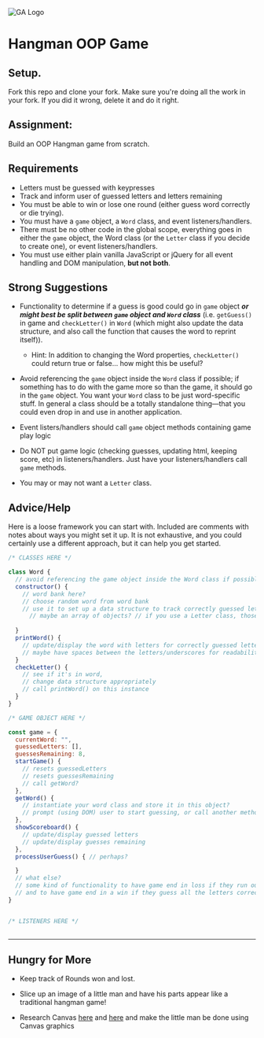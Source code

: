 ![GA Logo](https://ga-dash.s3.amazonaws.com/production/assets/logo-9f88ae6c9c3871690e33280fcf557f33.png)

# Hangman OOP Game

## Setup.

Fork this repo and clone your fork. Make sure you're doing all the work in your fork. If you did it wrong, delete it and do it right.

## Assignment:

Build an OOP Hangman game from scratch.

## Requirements

* Letters must be guessed with keypresses
* Track and inform user of guessed letters and letters remaining
* You must be able to win or lose one round (either guess word correctly or die trying).
* You must have a `game` object, a `Word` class, and event listeners/handlers.
* There must be no other code in the global scope, everything goes in either the `game` object, the Word class (or the `Letter` class if you decide to create one), or event listeners/handlers.
* You must use either plain vanilla JavaScript or jQuery for all event handling and DOM manipulation, **but not both**.

## Strong Suggestions

* Functionality to determine if a guess is good could go in `game` object ***or might best be split between `game` object and `Word` class*** (i.e. `getGuess()` in game and `checkLetter()` in `Word` (which might also update the data structure, and also call the function that causes the word to reprint itself)).
    * Hint: In addition to changing the Word properties, `checkLetter()` could return true or false... how might this be useful?

* Avoid referencing the `game` object inside the `Word` class if possible; if something has to do with the game more so than the game, it should go in the `game` object. You want your `Word` class to be just word-specific stuff. In general a class should be a totally standalone thing—that you could even drop in and use in another application.

* Event listers/handlers should call `game` object methods containing game play logic

* Do NOT put game logic (checking guesses, updating html, keeping score, etc) in listeners/handlers. Just have your listeners/handlers call `game` methods. 

* You may or may not want a `Letter` class.

## Advice/Help

Here is a loose framework you can start with. Included are comments with notes about ways you might set it up. It is not exhaustive, and you could certainly use a different approach, but it can help you get started.

```javascript
/* CLASSES HERE */

class Word {
  // avoid referencing the game object inside the Word class if possible
  constructor() {
    // word bank here?
    // choose random word from word bank
    // use it to set up a data structure to track correctly guessed letters
      // maybe an array of objects? // if you use a Letter class, those objects could be instances of that class
      
  }
  printWord() {
    // update/display the word with letters for correctly guessed letters and underscores for unguessed letters
    // maybe have spaces between the letters/underscores for readability?
  }
  checkLetter() { 
    // see if it's in word, 
    // change data structure appropriately
    // call printWord() on this instance
  }
}

/* GAME OBJECT HERE */

const game = {
  currentWord: "",
  guessedLetters: [],
  guessesRemaining: 8,
  startGame() {
    // resets guessedLetters
    // resets guessesRemaining
    // call getWord?
  },
  getWord() {
    // instantiate your word class and store it in this object?
    // prompt (using DOM) user to start guessing, or call another method that does this
  },
  showScoreboard() {
    // update/display guessed letters
    // update/display guesses remaining
  },
  processUserGuess() { // perhaps?  

  }
  // what else?
  // some kind of functionality to have game end in loss if they run out of guesses?
  // and to have game end in a win if they guess all the letters correctly?
}


/* LISTENERS HERE */



```

---

## Hungry for More

* Keep track of Rounds won and lost. 

* Slice up an image of a little man and have his parts appear like a traditional hangman game!

* Research Canvas [here](https://developer.mozilla.org/en-US/docs/Web/API/Canvas_API) and [here](https://developer.mozilla.org/en-US/docs/Web/API/Canvas_API/Tutorial) and make the little man be done using Canvas graphics
